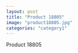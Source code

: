 ```yaml
---
layout: post
title: "Product 18805"
image: "product18805.jpg"
categories: "category1"
---
```

Product 18805

